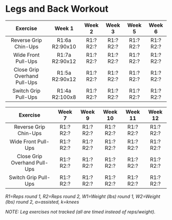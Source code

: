 # Legs and Back Workout

|Exercise|Week 1|Week 2|Week 3|Week 5|Week 6|
|:---:|:---:|:---:|:---:|:---:|:---:|
|Reverse Grip Chin-Ups|R1:6a R2:90x10|R1:? R2:?|R1:? R2:?|R1:? R2:?|R1:? R2:?|
|Wide Front Pull-Ups|R1:7a R2:90x12|R1:? R2:?|R1:? R2:?|R1:? R2:?|R1:? R2:?|
|Close Grip Overhand Pull-Ups|R1:5a R2:90x12|R1:? R2:?|R1:? R2:?|R1:? R2:?|R1:? R2:?|
|Switch Grip Pull-Ups|R1:4a R2:100x8|R1:? R2:?|R1:? R2:?|R1:? R2:?|R1:? R2:?|

|Exercise|Week 7|Week 9|Week 10|Week 11|Week 12|
|:---:|:---:|:---:|:---:|:---:|:---:|
|Reverse Grip Chin-Ups|R1:? R2:?|R1:? R2:?|R1:? R2:?|R1:? R2:?|R1:? R2:?|
|Wide Front Pull-Ups|R1:? R2:?|R1:? R2:?|R1:? R2:?|R1:? R2:?|R1:? R2:?|
|Close Grip Overhand Pull-Ups|R1:? R2:?|R1:? R2:?|R1:? R2:?|R1:? R2:?|R1:? R2:?|
|Switch Grip Pull-Ups|R1:? R2:?|R1:? R2:?|R1:? R2:?|R1:? R2:?|R1:? R2:?|

*R1=Reps round 1, R2=Reps round 2, W1=Weight (lbs) round 1, W2=Weight (lbs) round 2, a=assisted, k=knees*

*NOTE: Leg exercises not tracked (all are timed instead of reps/weight).*
